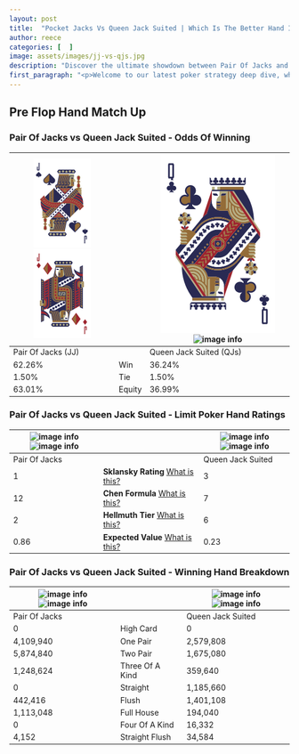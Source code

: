 ```yaml
---
layout: post
title:  "Pocket Jacks Vs Queen Jack Suited | Which Is The Better Hand In Poker? A Complete Guide"
author: reece
categories: [  ]
image: assets/images/jj-vs-qjs.jpg
description: "Discover the ultimate showdown between Pair Of Jacks and Queen Jack Suited in poker! Uncover the odds, strategies, and scenarios where one hand triumphs over the other. Get ready to up your poker game with this thrilling analysis."
first_paragraph: "<p>Welcome to our latest poker strategy deep dive, where we're pitting two distinct hands against each other in a high-stakes showdown: Pair Of Jacks vs Queen Jack Suited.</p><p>In the dynamic world of poker, every decision counts, and knowing which hand holds the upper hand is key to your success at the table.</p><p>In this article, we'll dissect these two hands, explore the scenarios where one dominates the other, and equip you with the knowledge to make strategic choices that can tip the odds in your favor.</p><p>Get ready to unravel the intriguing dynamics of these poker hands and elevate your game to new heights.</p>"
---
```




[comment]: # (sp0)

## Pre Flop Hand Match Up

<div class="table hand-ratings" markdown="1"> 



### Pair Of Jacks vs Queen Jack Suited - Odds Of Winning


    
| ![image info](assets/images/hand1/j.png) ![image info](assets/images/hand1/jo.png) |  | ![image info](assets/images/hand2/q.png) ![image info](assets/images/hand2/js.png) |
| -------- | -------- | -------- |
| Pair Of Jacks (JJ) |  | Queen Jack Suited (QJs) |
| 62.26% | Win | 36.24% |
| 1.50% | Tie | 1.50% |
| 63.01% | Equity | 36.99% |




[comment]: # (sp1)



### Pair Of Jacks vs Queen Jack Suited - Limit Poker Hand Ratings


    
| ![image info](https://www.riverpairs.com/assets/images/hand1/j.png) ![image info](https://www.riverpairs.com/assets/images/hand1/jo.png) |  | ![image info](https://www.riverpairs.com/assets/images/hand2/q.png) ![image info](https://www.riverpairs.com/assets/images/hand2/js.png) |
| -------- | -------- | -------- |
| Pair Of Jacks |  | Queen Jack Suited |
| 1 | **Sklansky Rating** [What is this?](/sklansky-rating-explained) | 3 |
| 12 | **Chen Formula** [What is this?](/chen-formula-explained) | 7 |
| 2 | **Hellmuth Tier** [What is this?](/Hellmuth-tier-explained) | 6 |
| 0.86 | **Expected Value** [What is this?](/expected-value-explained) | 0.23 |




[comment]: # (sp2)



### Pair Of Jacks vs Queen Jack Suited - Winning Hand Breakdown


    
| ![image info](https://www.riverpairs.com/assets/images/hand1/j.png) ![image info](https://www.riverpairs.com/assets/images/hand1/jo.png) |  | ![image info](https://www.riverpairs.com/assets/images/hand2/q.png) ![image info](https://www.riverpairs.com/assets/images/hand2/js.png) |
| -------- | -------- | -------- |
| Pair Of Jacks |  | Queen Jack Suited |
| 0 | High Card | 0 |
| 4,109,940 | One Pair | 2,579,808 |
| 5,874,840 | Two Pair | 1,675,080 |
| 1,248,624 | Three Of A Kind | 359,640 |
| 0 | Straight | 1,185,660 |
| 442,416 | Flush | 1,401,108 |
| 1,113,048 | Full House | 194,040 |
| 0 | Four Of A Kind | 16,332 |
| 4,152 | Straight Flush | 34,584 |




[comment]: # (sp3)



</div>

[comment]: # (sp4)



[comment]: # (sp5)


